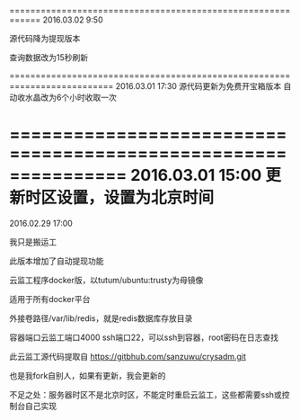 ============================================================
2016.03.02 9:50

源代码降为提现版本

查询数据改为15秒刷新

==========================================================================
2016.03.01 17:30
源代码更新为免费开宝箱版本
自动收水晶改为6个小时收取一次

===============================================================
2016.03.01 15:00
更新时区设置，设置为北京时间
==============================================================
2016.02.29 17:00

我只是搬运工

此版本增加了自动提现功能

云监工程序docker版，以tutum/ubuntu:trusty为母镜像

适用于所有docker平台

外接卷路径/var/lib/redis，就是redis数据库存放目录

容器端口云监工端口4000 ssh端口22，可以ssh到容器，root密码在日志查找

此云监工源代码提取自 https://gitbhub.com/sanzuwu/crysadm.git

也是我fork自别人，如果有更新，我会更新的

不足之处：服务器时区不是北京时区，不能定时重启云监工，这些都需要ssh或控制台自己实现

